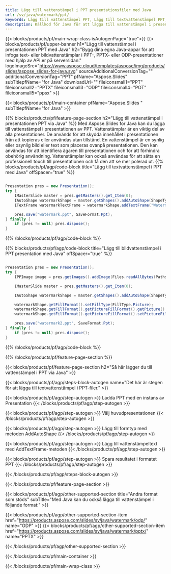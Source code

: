 ```yaml
---
title: Lägg till vattenstämpel i PPT presentationsfiler med Java
url: /sv/java/watermark/ppt/
keywords: Lägg till vattenstämpel PPT, Lägg till textvattenstämpel PPT, Lägg till bildvattenstämpel PPT
description: Källkod för Java för att lägga till vattenstämpel i presentationen PPT.
---
```


{{< blocks/products/pf/main-wrap-class isAutogenPage="true">}}
{{< blocks/products/pf/upper-banner h1="Lägg till vattenstämpel i presentationen PPT med Java" h2="Bygg dina egna Java-appar för att infoga text- eller bildvattenstämplar i PPT-, PPTX- eller ODP-presentationer med hjälp av API:er på serversidan." logoImageSrc="https://www.aspose.cloud/templates/aspose/img/products/slides/aspose_slides-for-java.svg" sourceAdditionalConversionTag="" additionalConversionTag="PPT" pfName="Aspose.Slides" subTitlepfName="for Java" downloadUrl="" fileiconsmall1="PPT" fileiconsmall2="PPTX" fileiconsmall3="ODP" fileiconsmall4="POT" fileiconsmall5="ppsx" >}}

{{< blocks/products/pf/main-container pfName="Aspose.Slides " subTitlepfName="for Java" >}}

{{% blocks/products/pf/feature-page-section  h2="Lägg till vattenstämpel i presentationen PPT via Java" %}}
Med Aspose.Slides for Java kan du lägga till vattenstämpel i presentationen av PPT. Vattenstämplar är en viktig del av alla presentationer. De används för att skydda innehållet i presentationen från att kopieras eller användas utan tillstånd. En vattenstämpel är en synlig eller osynlig bild eller text som placeras ovanpå presentationen. Den kan användas för att identifiera ägaren till presentationen och för att förhindra obehörig användning. Vattenstämplar kan också användas för att sätta en professionell touch till presentationen och få den att se mer polerad ut. 
{{% blocks/products/pf/agp/code-block title="Lägg till textvattenstämpel i PPT med Java" offSpacer="true" %}}

```java

Presentation pres = new Presentation();
try {
    IMasterSlide master = pres.getMasters().get_Item(0);
    IAutoShape watermarkShape = master.getShapes().addAutoShape(ShapeType.Triangle, 0, 0, 0, 0);
    ITextFrame watermarkTextFrame = watermarkShape.addTextFrame("Watermark");

    pres.save("watermark.ppt", SaveFormat.Ppt);
} finally {
    if (pres != null) pres.dispose();
}
```

{{% /blocks/products/pf/agp/code-block %}}

{{% blocks/products/pf/agp/code-block title="Lägg till bildvattenstämpel i PPT presentation med Java" offSpacer="true" %}}

```java

Presentation pres = new Presentation();
try {
    IPPImage image = pres.getImages().addImage(Files.readAllBytes(Paths.get("watermark.png")));

    IMasterSlide master = pres.getMasters().get_Item(0);

    IAutoShape watermarkShape = master.getShapes().addAutoShape(ShapeType.Triangle, 0, 0, 100, 100);

    watermarkShape.getFillFormat().setFillType(FillType.Picture);
    watermarkShape.getFillFormat().getPictureFillFormat().getPicture().setImage(image);
    watermarkShape.getFillFormat().getPictureFillFormat().setPictureFillMode(PictureFillMode.Stretch);

    pres.save("watermark2.ppt", SaveFormat.Ppt);
} finally {
    if (pres != null) pres.dispose();
}
```

{{% /blocks/products/pf/agp/code-block %}}

{{% /blocks/products/pf/feature-page-section %}}

{{< blocks/products/pf/feature-page-section  h2="Så här lägger du till vattenstämpel i PPT via Java" >}}

{{< blocks/products/pf/agp/steps-block-autogen name="Det här är stegen för att lägga till textvattenstämpel i PPT-filer." >}}

{{< blocks/products/pf/agp/step-autogen >}}
Ladda PPT med en instans av Presentation
{{< /blocks/products/pf/agp/step-autogen >}}

{{< blocks/products/pf/agp/step-autogen >}}
Välj huvudpresentationen
{{< /blocks/products/pf/agp/step-autogen >}}

{{< blocks/products/pf/agp/step-autogen >}}
Lägg till formtyp med metoden AddAutoShape
{{< /blocks/products/pf/agp/step-autogen >}}

{{< blocks/products/pf/agp/step-autogen >}}
Lägg till vattenstämpeltext med AddTextFrame-metoden
{{< /blocks/products/pf/agp/step-autogen >}}

{{< blocks/products/pf/agp/step-autogen >}}
Spara resultatet i formatet PPT
{{< /blocks/products/pf/agp/step-autogen >}}

{{< /blocks/products/pf/agp/steps-block-autogen >}}

{{< /blocks/products/pf/feature-page-section >}}

{{< blocks/products/pf/agp/other-supported-section title="Andra format som stöds" subTitle="Med Java kan du också lägga till vattenstämpel i följande format:" >}}

{{< blocks/products/pf/agp/other-supported-section-item href="https://products.aspose.com/slides/sv/java/watermark/odp/" name="ODP" >}}
{{< blocks/products/pf/agp/other-supported-section-item href="https://products.aspose.com/slides/sv/java/watermark/pptx/" name="PPTX" >}}


{{< /blocks/products/pf/agp/other-supported-section >}}

{{< /blocks/products/pf/main-container >}}
    
{{< /blocks/products/pf/main-wrap-class >}}